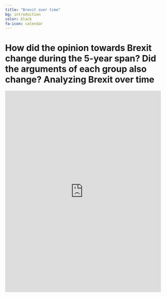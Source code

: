 ```yaml
---
title: "Brexit over time"
bg: introduction
color: black
fa-icon: calendar
---
```


# How did the opinion towards Brexit change during the 5-year span? Did the arguments of each group also change? Analyzing Brexit over time

<iframe src='https://cdn.knightlab.com/libs/timeline3/latest/embed/index.html?source=1rUZ8lnDeUFUbarLvWre5TsEoaWmLEXF8dYLlWjfZDfo&font=Default&lang=en&initial_zoom=0&height=650' width='100%' height='650' webkitallowfullscreen mozallowfullscreen allowfullscreen frameborder='0'></iframe>
